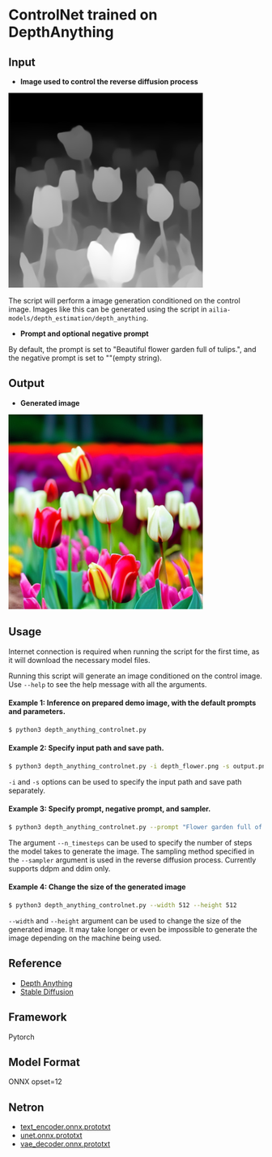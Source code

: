 # ControlNet trained on DepthAnything

## Input

* **Image used to control the reverse diffusion process**

![depth image](depth_flower.png)

The script will perform a image generation conditioned on the control image.
Images like this can be generated using the script in `ailia-models/depth_estimation/depth_anything`.

* **Prompt and optional negative prompt**

By default, the prompt is set to "Beautiful flower garden full of tulips.", and the negative prompt is set to ""(empty string).

## Output

* **Generated image**

![result](output.png)

## Usage
Internet connection is required when running the script for the first time,
as it will download the necessary model files.

Running this script will generate an image conditioned on the control image.
Use `--help` to see the help message with all the arguments.

#### Example 1: Inference on prepared demo image, with the default prompts and parameters.
```bash
$ python3 depth_anything_controlnet.py
```

#### Example 2: Specify input path and save path.
```bash
$ python3 depth_anything_controlnet.py -i depth_flower.png -s output.png
```
`-i` and `-s` options can be used to specify the
input path and save path separately.

#### Example 3: Specify prompt, negative prompt, and sampler.
```bash
$ python3 depth_anything_controlnet.py --prompt "Flower garden full of yellow tulips" --negative_prompt "Low quality, unrealistic." --n_timesteps 50 --sampler ddim
```
The argument `--n_timesteps` can be used to specify the number of steps the model takes to generate the image.
The sampling method specified in the `--sampler` argument is used in the reverse diffusion process. Currently supports ddpm and ddim only.

#### Example 4: Change the size of the generated image
```bash
$ python3 depth_anything_controlnet.py --width 512 --height 512
```
`--width` and `--height` argument can be used to change the size of the generated image. It may take longer or even be impossible to generate the image depending on the machine being used.

## Reference

- [Depth Anything ](https://github.com/LiheYoung/Depth-Anything)
- [Stable Diffusion](https://github.com/CompVis/stable-diffusion)

## Framework

Pytorch

## Model Format

ONNX opset=12

## Netron

- [text_encoder.onnx.prototxt](https://netron.app/?url=https://storage.googleapis.com/ailia-models/depth_anything_controlnet/text_encoder.onnx.prototxt)  
- [unet.onnx.prototxt](https://netron.app/?url=https://storage.googleapis.com/ailia-models/depth_anything_controlnet/unet.onnx.prototxt)  
- [vae_decoder.onnx.prototxt](https://netron.app/?url=https://storage.googleapis.com/ailia-models/depth_anything_controlnet/vae_decoder.onnx.prototxt)